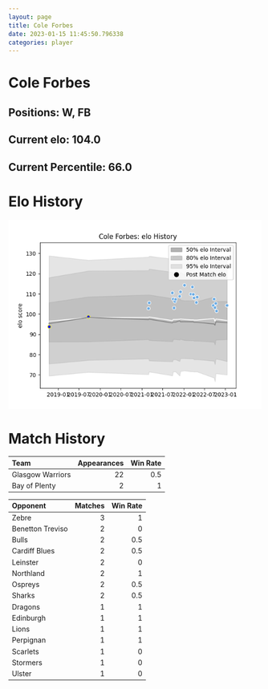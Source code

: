```yaml
---  
layout: page  
title: Cole Forbes  
date: 2023-01-15 11:45:50.796338  
categories: player  
---
```

# Cole Forbes

## Positions: W, FB

## Current elo: 104.0

## Current Percentile: 66.0

# Elo History


![elo history](history_ColeForbes.png)
# Match History


| Team             |   Appearances |   Win Rate |
|:-----------------|--------------:|-----------:|
| Glasgow Warriors |            22 |        0.5 |
| Bay of Plenty    |             2 |        1   |

| Opponent         |   Matches |   Win Rate |
|:-----------------|----------:|-----------:|
| Zebre            |         3 |        1   |
| Benetton Treviso |         2 |        0   |
| Bulls            |         2 |        0.5 |
| Cardiff Blues    |         2 |        0.5 |
| Leinster         |         2 |        0   |
| Northland        |         2 |        1   |
| Ospreys          |         2 |        0.5 |
| Sharks           |         2 |        0.5 |
| Dragons          |         1 |        1   |
| Edinburgh        |         1 |        1   |
| Lions            |         1 |        1   |
| Perpignan        |         1 |        1   |
| Scarlets         |         1 |        0   |
| Stormers         |         1 |        0   |
| Ulster           |         1 |        0   |
